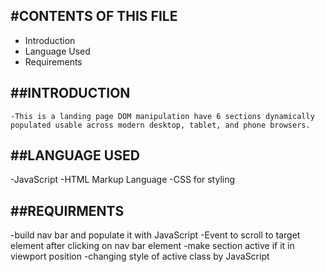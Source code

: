 #CONTENTS OF THIS FILE
---------------------

 * Introduction
 * Language Used
 * Requirements


##INTRODUCTION
------------
	
	-This is a landing page DOM manipulation have 6 sections dynamically populated usable across modern desktop, tablet, and phone browsers.


##LANGUAGE USED
-------------

-JavaScript
-HTML Markup Language
-CSS for styling


##REQUIRMENTS
-----------

-build nav bar and populate it with JavaScript
-Event to scroll to target element after clicking on nav bar element
-make section active if it in viewport position
-changing style of active class by JavaScript